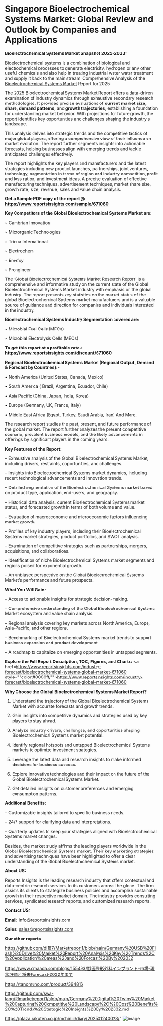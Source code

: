 # Singapore Bioelectrochemical Systems Market: Global Review and Outlook by Companies and Applications

<strong>Bioelectrochemical Systems Market Snapshot 2025-2033:</strong>

Bioelectrochemical systems is a combination of biological and electrochemical processes to generate electricity, hydrogen or any other useful chemicals and also help in treating industrial water water treatment and supply it back to the main stream. Comprehensive Analysis of the <a href=https://www.reportsinsights.com/sample/671060>Bioelectrochemical Systems Market</a> Report for 2025

The 2025 Bioelectrochemical Systems Market Report offers a data-driven examination of industry dynamics through exhaustive secondary research methodologies. It provides precise evaluations of <strong>current market size, share, demand patterns</strong>, and <strong>growth trajectories</strong>, establishing a foundation for understanding market behavior. With projections for future growth, the report identifies key opportunities and challenges shaping the industry's landscape.

This analysis delves into strategic trends and the competitive tactics of major global players, offering a comprehensive view of their influence on market evolution. The report further segments insights into actionable forecasts, helping businesses align with emerging trends and tackle anticipated challenges effectively.

The report highlights the key players and manufacturers and the latest strategies including new product launches, partnerships, joint ventures, technology, segmentation in terms of region and industry competition, profit and loss ration, and investment ideas. A precise evaluation of effective manufacturing techniques, advertisement techniques, market share size, growth rate, size, revenue, sales and value chain analysis.

<strong>Get a Sample PDF copy of the report @ <a href=https://www.reportsinsights.com/sample/671060 style=color:#0000ff;>https://www.reportsinsights.com/sample/671060</a></strong>

<strong>Key Competitors of the Global Bioelectrochemical Systems Market are:</strong>

‣ Cambrian Innovation

‣ Microrganic Technologies

‣ Triqua International

‣ Electrochem

‣ Emefcy

‣ Prongineer

The ‘Global Bioelectrochemical Systems Market Research Report’ is a comprehensive and informative study on the current state of the Global Bioelectrochemical Systems Market industry with emphasis on the global industry. The report presents key statistics on the market status of the global Bioelectrochemical Systems market manufacturers and is a valuable source of guidance and direction for companies and individuals interested in the industry.

<strong>Bioelectrochemical Systems Industry Segmentation covered are:</strong>

‣ Microbial Fuel Cells (MFCs)

‣ Microbial Electrolysis Cells (MECs)

<strong>To get this report at a profitable rate.: <a href=https://www.reportsinsights.com/discount/671060 style=color:#0000ff;>https://www.reportsinsights.com/discount/671060</a></strong>

<strong>Regional Bioelectrochemical Systems Market (Regional Output, Demand &amp; Forecast by Countries):-</strong>

• North America (United States, Canada, Mexico)

• South America ( Brazil, Argentina, Ecuador, Chile)

• Asia Pacific (China, Japan, India, Korea)

• Europe (Germany, UK, France, Italy)

• Middle East Africa (Egypt, Turkey, Saudi Arabia, Iran) And More.

The research report studies the past, present, and future performance of the global market. The report further analyzes the present competitive scenario, prevalent business models, and the likely advancements in offerings by significant players in the coming years.

<strong>Key Features of the Report:</strong>

– Exhaustive analysis of the Global Bioelectrochemical Systems Market, including drivers, restraints, opportunities, and challenges.

– Insights into Bioelectrochemical Systems market dynamics, including recent technological advancements and innovation trends.

– Detailed segmentation of the Bioelectrochemical Systems market based on product type, application, end-users, and geography.

– Historical data analysis, current Bioelectrochemical Systems market status, and forecasted growth in terms of both volume and value.

– Evaluation of macroeconomic and microeconomic factors influencing market growth.

– Profiles of key industry players, including their Bioelectrochemical Systems market strategies, product portfolios, and SWOT analysis.

– Examination of competitive strategies such as partnerships, mergers, acquisitions, and collaborations.

– Identification of niche Bioelectrochemical Systems market segments and regions poised for exponential growth.

– An unbiased perspective on the Global Bioelectrochemical Systems Market’s performance and future prospects.

<strong>What You Will Gain:</strong>

– Access to actionable insights for strategic decision-making.

– Comprehensive understanding of the Global Bioelectrochemical Systems Market ecosystem and value chain analysis.

– Regional analysis covering key markets across North America, Europe, Asia-Pacific, and other regions.

– Benchmarking of Bioelectrochemical Systems market trends to support business expansion and product development.

– A roadmap to capitalize on emerging opportunities in untapped segments.

<strong>Explore the Full Report Description, TOC, Figures, and Charts:</strong>
<a href=https://www.reportsinsights.com/industry-forecast/bioelectrochemical-systems-global-market-671060 style=""color:#0000ff;"">https://www.reportsinsights.com/industry-forecast/bioelectrochemical-systems-global-market-671060</a>

<strong>Why Choose the Global Bioelectrochemical Systems Market Report?</strong>

1. Understand the trajectory of the Global Bioelectrochemical Systems Market with accurate forecasts and growth trends.

2. Gain insights into competitive dynamics and strategies used by key players to stay ahead.

3. Analyze industry drivers, challenges, and opportunities shaping Bioelectrochemical Systems market potential.

4. Identify regional hotspots and untapped Bioelectrochemical Systems markets to optimize investment strategies.

5. Leverage the latest data and research insights to make informed decisions for business success.

6. Explore innovative technologies and their impact on the future of the Global Bioelectrochemical Systems Market.

7. Get detailed insights on customer preferences and emerging consumption patterns.

<strong>Additional Benefits:</strong>

– Customizable insights tailored to specific business needs.

– 24/7 support for clarifying data and interpretations.

– Quarterly updates to keep your strategies aligned with Bioelectrochemical Systems market changes.

Besides, the market study affirms the leading players worldwide in the Global Bioelectrochemical Systems market. Their key marketing strategies and advertising techniques have been highlighted to offer a clear understanding of the Global Bioelectrochemical Systems market.

<strong><strong>About US</strong>:</strong>

Reports Insights is the leading research industry that offers contextual and data-centric research services to its customers across the globe. The firm assists its clients to strategize business policies and accomplish sustainable growth in their respective market domain. The industry provides consulting services, syndicated research reports, and customized research reports.

<strong>Contact US:</strong>

<p class=><b>Email:</b> <a href=mailto:info@reportsinsights.com>info@reportsinsights.com</a></p>
<p class=><b>Sales:</b> <a href=mailto:sales@reportsinsights.com>sales@reportsinsights.com</a></p>

<strong>Our other reports</strong>

<a href=https://github.com/di187/Marketreport1/blob/main/Germany%20USB%20Flash%20Drive%20Market%20Report%20Analysis%20Key%20Trends%2C%20Application%20areas%20and%20Forcast%20By%202032>https://github.com/di187/Marketreport1/blob/main/Germany%20USB%20Flash%20Drive%20Market%20Report%20Analysis%20Key%20Trends%2C%20Application%20areas%20and%20Forcast%20By%202032</a>

<a href=https://www.omaada.com/blogs/155493/獣医整形外科インプラント-市場-現状評価と将来Forecast-2032年まで>https://www.omaada.com/blogs/155493/獣医整形外科インプラント-市場-現状評価と将来Forecast-2032年まで</a>

<a href=https://tanomuno.com/product/394816>https://tanomuno.com/product/394816</a>

<a href=https://github.com/swa-lang/RImarketreport1/blob/main/Germany%20Digital%20Twins%20Market%20Capturing%20Competitive%20Landscape%2C%20Cost%20Benefits%2C%20Trends%20Strategic%20Insights%20By%202032.md>https://github.com/swa-lang/RImarketreport1/blob/main/Germany%20Digital%20Twins%20Market%20Capturing%20Competitive%20Landscape%2C%20Cost%20Benefits%2C%20Trends%20Strategic%20Insights%20By%202032.md</a>

<a href=https://plaza.rakuten.co.jp/mohiniii/diary/202501240023/>https://plaza.rakuten.co.jp/mohiniii/diary/202501240023/</a>"
![image](https://github.com/user-attachments/assets/8bf56030-b1b7-451e-99fd-ebf1a6d0f5b3)
